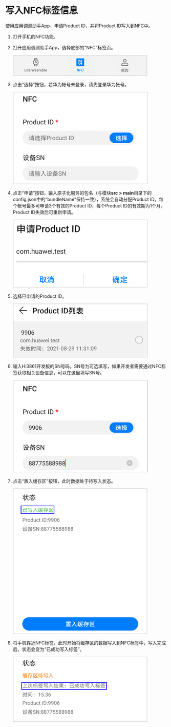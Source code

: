 # 写入NFC标签信息<a name="ZH-CN_TOPIC_0000001213473149"></a>

使用应用调测助手App，申请Product ID，并将Product ID写入到NFC中。

1.  打开手机的NFC功能。
2.  打开应用调测助手App，选择底部的“NFC”标签页。

    ![](figures/choose-nfc.png)

3.  点击“选择”按钮，若华为帐号未登录，请先登录华为帐号。

    ![](figures/choose-product-id.png)

4.  点击“申请”按钮，输入原子化服务的包名（与模块**src \> main**目录下的config.json中的“bundleName”保持一致），系统会自动分配Product ID。每个帐号最多可申请3个有效的Product ID，每个Product ID的有效期为1个月。Product ID失效后可重新申请。

    ![](figures/request-product-id.png)

5.  选择已申请的Product ID。

    ![](figures/choose-requested-product-id.png)

6.  输入Hi3861开发板的SN号码。SN号为可选填写，如果开发者需要通过NFC标签获取相关设备信息，可以在这里填写SN号。

    ![](figures/set-sn-number.png)

7.  点击“置入缓存区”按钮，此时数据处于待写入状态。

    ![](figures/write-to-buffer.png)

8.  将手机靠近NFC标签，此时开始将缓存区的数据写入到NFC标签中，写入完成后，状态会变为“已成功写入标签”。

    ![](figures/written-to-tag.png)


